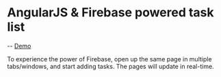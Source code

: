 # AngularJS & Firebase powered task list
--
[Demo](http://demo.manolof.com/todo-list/)

To experience the power of Firebase, open up the same page in multiple tabs/windows, and start adding tasks. The pages will update in real-time.